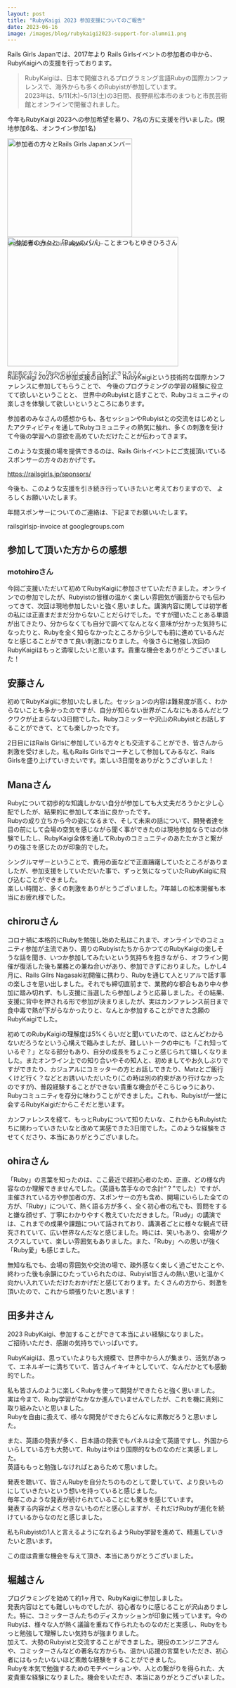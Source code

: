 ```yaml
---
layout: post
title: "RubyKaigi 2023 参加支援についてのご報告"
date: 2023-06-16
image: /images/blog/rubykaigi2023-support-for-alumni1.png
---
```


<style type="text/css">
div.photos {
    display: flex;
    flex-wrap: wrap;
    justify-content: space-between;
    margin-bottom: 1em;
}

div.photos img.photo {
    max-width: 480px;
    width: 100%;
    aspect-ratio: 3 / 2;
    object-fit: cover;
}

div.photos .caption {
    font-size:smaller;
    color: #444;
    margin-top: 0.5em;
}
</style>

Rails Girls Japanでは、2017年より
Rails Girlsイベントの参加者の中から、RubyKaigiへの支援を行っております。

<blockquote>
  <p>
  RubyKaigiは、日本で開催されるプログラミング言語Rubyの国際カンファレンスで、海外からも多くのRubyistが参加しています。<br>
  2023年は、5/11(木)~5/13(土)の3日間、長野県松本市のまつもと市民芸術館とオンラインで開催されました。
  </p>
</blockquote>

今年もRubyKaigi 2023への参加希望を募り、7名の方に支援を行いました。(現地参加6名、オンライン参加1名)

<div class="photos">
  <div>
    <img class="photo" src="/images/blog/rubykaigi2023-support-for-alumni1.png" alt="参加者の方々とRails Girls Japanメンバー">
    <p class="caption">参加者の方々とRails Girls Japanメンバー</p>
  </div>
  <div>
    <img class="photo" src="/images/blog/rubykaigi2023-support-for-alumni2.jpg" alt="参加者の方々と「Rubyのパパ」ことまつもとゆきひろさん" style="object-position: center bottom;">
    <p class="caption">参加者の方々と「Rubyのパパ」ことまつもとゆきひろさん</p>
  </div>
</div>

RubyKaigi 2023への参加支援の目的は、 RubyKaigiという技術的な国際カンファレンスに参加してもらうことで、
今後のプログラミングの学習の経験に役立てて欲しいということと、
世界中のRubyistと話すことで、Rubyコミュニティの楽しさを体験して欲しいというところにあります。

参加者のみなさんの感想からも、各セッションやRubyistとの交流をはじめとしたアクティビティを通してRubyコミュニティの熱気に触れ、多くの刺激を受けて今後の学習への意欲を高めていただけたことが伝わってきます。

このような支援の場を提供できるのは、Rails Girlsイベントにご支援頂いているスポンサーの方々のおかげです。

<a href="https://railsgirls.jp/sponsors/">https://railsgirls.jp/sponsors/</a>

今後も、このような支援を引き続き行っていきたいと考えておりますので、 よろしくお願いいたします。

年間スポンサーについてのご連絡は、下記までお願いいたします。

railsgirlsjp-invoice at googlegroups.com

## 参加して頂いた方からの感想

### motohiroさん

今回ご支援いただいて初めてRubyKaigiに参加させていただきました。オンラインでの参加でしたが、Rubyistの皆様の温かく楽しい雰囲気が画面からでも伝わってきて、次回は現地参加したいと強く思いました。講演内容に関しては初学者の私には正直まだまだ分からないことだらけでした。ですが聞いたことある単語が出てきたり、分からなくても自分で調べてなんとなく意味が分かった気持ちになったりと、Rubyを全く知らなかったところから少しでも前に進めているんだなと感じることができて良い刺激になりました。今後さらに勉強し次回のRubyKaigiはもっと満喫したいと思います。貴重な機会をありがとうございました！

## 安藤さん

初めてRubyKaigiに参加いたしました。セッションの内容は難易度が高く、わからないことも多かったのですが、自分が知らない世界がこんなにもあるんだとワクワクが止まらない3日間でした。Rubyコミッターや沢山のRubyistとお話しすることができて、とても楽しかったです。

2日目にはRails Girlsに参加している方々とも交流することができ、皆さんから刺激を受けました。私もRails Girlsでコーチとして参加してみるなど、Rails Girlsを盛り上げていきたいです。楽しい3日間をありがとうございました！

## Manaさん

Rubyについて初歩的な知識しかない自分が参加しても大丈夫だろうかと少し心配でしたが、結果的に参加して本当に良かったです。<br>
Rubyの成り立ちから今の姿になるまで、そして未来の話について、開発者達を目の前にして会場の空気を感じながら聞く事ができたのは現地参加ならではの体験でしたし、RubyKaigi全体を通してRubyのコミュニティのあたたかさと繋がりの強さを感じたのが印象的でした。

シングルマザーということで、費用の面などで正直躊躇していたところがありましたが、参加支援をしていただいた事で、ずっと気になっていたRubyKaigiに飛び込むことができました。<br>
楽しい時間と、多くの刺激をありがとうございました。7年越しの松本開催も本当にお疲れ様でした。

## chiroruさん

コロナ禍に本格的にRubyを勉強し始めた私はこれまで、オンラインでのコミュニティ参加が主流であり、周りのRubyistたちからかつてのRubyKaigiの楽しそうな話を聞き、いつか参加してみたいという気持ちを抱きながら、オフライン開催が復活した後も業務との兼ね合いがあり、参加できずにおりました。しかし4月に、Rails Gilrs Nagasaki初開催に携わり、Rubyを通じて人とリアルで話す事の楽しさを思い出しました。それでも締切直前まで、業務的な都合もあり中々参加に踏み切れず、もし支援に当選したら参加しようと応募しました。その結果、支援に背中を押される形で参加が決まりましたが、実はカンファレンス前日まで食中毒で熱が下がらなかったりと、なんとか参加することができた念願のRubyKaigiでした。

初めてのRubyKaigiの理解度は5%くらいだと聞いていたので、ほとんどわからないだろうなという心構えで臨みましたが、難しいトークの中にも「これ知っているぞ？」となる部分もあり、自分の成長をちょこっと感じられて嬉しくなりました。またオンライン上での知り合いやその知人と、初めましてやお久しぶりですができたり、カジュアルにコミッターの方とお話しできたり、Matzとご飯行くけど行く？などとお誘いいただいたり(この時は別の約束があり行けなかったのですが)、普段経験することができない貴重な機会がそこらじゅうにあり、Rubyコミュニティを存分に味わうことができました。これも、Rubyistが一堂に会するRubyKaigiだからこそだと思います。

カンファレンスを経て、もっとRubyについて知りたいな、これからもRubyistたちに関わっていきたいなと改めて実感できた3日間でした。このような経験をさせてくださり、本当にありがとうございました。

## ohiraさん

「Ruby」の言葉を知ったのは、ここ最近で超初心者のため、正直、どの様な内容なのか理解できませんでした。（英語も苦手なので余計“？”でした）ですが、主催されている方や参加者の方、スポンサーの方も含め、開場にいらした全ての方が、「Ruby」について、熱く語る方が多く、全く初心者の私でも、質問をすると嫌な顔せず、丁寧にわかりやすく教えていただきました。「Rudy」の講演では、これまでの成果や課題について話されており、講演者ごとに様々な観点で研究されていて、広い世界なんだなと感じました。時には、笑いもあり、会場がクスクスしていて、楽しい雰囲気もありました。また、「Ruby」への思いが強く「Ruby愛」も感じました。

無知な私でも、会場の雰囲気や交流の場で、疎外感なく楽しく過ごせたことや、終わった後も余韻にひたっていられたのは、Rubyist皆さんの熱い思いと温かく向かい入れていただけたおかげだと感じております。たくさんの方から、刺激を頂いたので、これから頑張りたいと思います！

## 田多井さん

2023 RubyKaigi、参加することができて本当によい経験になりました。<br>
ご招待いただき、感謝の気持ちでいっぱいです。<br>

RubyKaigiは、思っていたよりも大規模で、世界中から人が集まり、活気があって、エネルギーに満ちていて、皆さんイキイキとしていて、なんだかとても感動的でした。<br>

私も皆さんのように楽しくRubyを使って開発ができたらと強く思いました。<br>
実は今まで、Ruby学習がなかなか進んでいませんでしたが、これを機に真剣に取り組みたいと思いました。<br>
Rubyを自由に扱えて、様々な開発ができたらどんなに素敵だろうと思いました。

また、英語の発表が多く、日本語の発表でもパネルは全て英語ですし、外国からいらしている方も大勢いて、Rubyはやはり国際的なものなのだと実感しました。<br>
英語ももっと勉強しなければとあらためて思いました。

発表を聴いて、皆さんRubyを自分たちのものとして愛していて、より良いものにしていきたいという想いを持っていると感じました。<br>
毎年このような発表が続けられていることにも驚きを感じています。<br>
発表する内容がよく尽きないものだと感心しますが、それだけRubyが進化を続けているからなのだと感じました。

私もRubyistの1人と言えるようになれるようRuby学習を進めて、精進していきたいと思います。

この度は貴重な機会を与えて頂き、本当にありがとうございました。

## 堀越さん

プログラミングを始めて約1ヶ月で、RubyKaigiに参加しました。<br>
発表内容はとても難しいものでしたが、初心者なりに感じることが沢山ありました。特に、コミッターさんたちのディスカッションが印象に残っています。今のRubyは、様々な人が熱く議論を重ねて作られたものなのだと実感し、Rubyをもっと勉強して理解したい気持ちが強まりました。<br>
加えて、大勢のRubyistと交流することができました。現役のエンジニアさんや、コミッターさんなどの著名な方からも、温かい応援の言葉をいただき、初心者にはもったいないほど素敵な経験をすることができました。<br>
Rubyを本気で勉強するためのモチベーションや、人との繋がりを得られた、大変貴重な経験になりました。機会をいただき、本当にありがとうございました。
